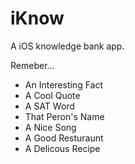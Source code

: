 iKnow
=====

A iOS knowledge bank app.

Remeber...
* An Interesting Fact
* A Cool Quote
* A SAT Word
* That Peron's Name
* A Nice Song
* A Good Resturaunt
* A Delicous Recipe


